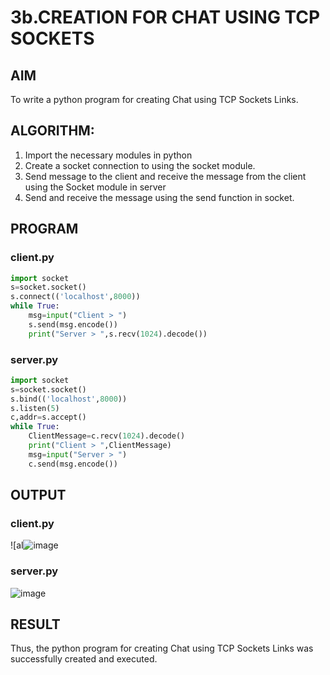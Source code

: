 # 3b.CREATION FOR CHAT USING TCP SOCKETS
## AIM
To write a python program for creating Chat using TCP Sockets Links.
## ALGORITHM:
1. Import the necessary modules in python
2. Create a socket connection to using the socket module.
3. Send message to the client and receive the message from the client using the Socket module in
 server
4. Send and receive the message using the send function in socket.
## PROGRAM
### client.py
```python
import socket
s=socket.socket()
s.connect(('localhost',8000))
while True:
    msg=input("Client > ")
    s.send(msg.encode())
    print("Server > ",s.recv(1024).decode())
```
### server.py
```python
import socket
s=socket.socket()
s.bind(('localhost',8000))
s.listen(5)
c,addr=s.accept()
while True:
    ClientMessage=c.recv(1024).decode()
    print("Client > ",ClientMessage)
    msg=input("Server > ")
    c.send(msg.encode())
```
## OUTPUT
### client.py
![al![image](https://github.com/user-attachments/assets/19832432-9f60-46d8-9cfa-4df45d62a8b0)

### server.py
![image](https://github.com/user-attachments/assets/883efcf6-32c3-463b-8106-3396364aa325)

## RESULT
Thus, the python program for creating Chat using TCP Sockets Links was successfully 
created and executed.
